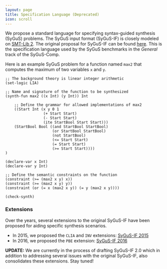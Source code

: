 ```yaml
---
layout: page
title: Specification Language (Deprecated)
icon: scroll
---
```


We propose a standard language for specifying syntax-guided synthesis (SyGuS) problems.
The SyGuS input format (SyGuS-IF) is closely modeled on [SMT-Lib 2].
The original proposal for SyGuS-IF can be found [here](/assets/pdf/SyGuS-IF.pdf).
This is the specification language used by the SyGuS benchmarks in the _General_ track of the SyGuS-Comp.

Here is an example SyGuS problem for a function named `max2`
that computes the maximum of two variables `x` and `y`.

```
;; The background theory is linear integer arithmetic
(set-logic LIA)

;; Name and signature of the function to be synthesized
(synth-fun max2 ((x Int) (y Int)) Int

    ;; Define the grammar for allowed implementations of max2
    ((Start Int (x y 0 1
                 (+ Start Start)
                 (- Start Start)
                 (ite StartBool Start Start)))
    (StartBool Bool ((and StartBool StartBool)
                     (or StartBool StartBool)
                     (not StartBool)
                     (<= Start Start)
                     (= Start Start)
                     (>= Start Start))))
)

(declare-var x Int)
(declare-var y Int)

;; Define the semantic constraints on the function
(constraint (>= (max2 x y) x))
(constraint (>= (max2 x y) y))
(constraint (or (= x (max2 x y)) (= y (max2 x y))))

(check-synth)
````


### Extensions

Over the years, several extensions to the original SyGuS-IF have been proposed for aiding specific synthesis scenarios.

- In 2015, we proposed the `CLIA` and `INV` extensions: [SyGuS-IF 2015](/assets/pdf/SyGuS-IF_2015.pdf)
- In 2016, we proposed the `PBE` extension: [SyGuS-IF 2016](/assets/pdf/SyGuS-IF_2016.pdf)


**UPDATE:**
We are currently in the process of drafting SyGuS-IF 2.0
which in addition to addressing several issues with the original SyGuS-IF,
also consolidates these extensions.
Stay tuned!

[SMT-Lib 2]: http://smtlib.cs.uiowa.edu/language.shtml